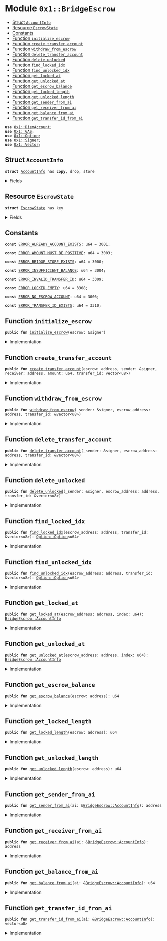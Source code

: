 
<a name="0x1_BridgeEscrow"></a>

# Module `0x1::BridgeEscrow`



-  [Struct `AccountInfo`](#0x1_BridgeEscrow_AccountInfo)
-  [Resource `EscrowState`](#0x1_BridgeEscrow_EscrowState)
-  [Constants](#@Constants_0)
-  [Function `initialize_escrow`](#0x1_BridgeEscrow_initialize_escrow)
-  [Function `create_transfer_account`](#0x1_BridgeEscrow_create_transfer_account)
-  [Function `withdraw_from_escrow`](#0x1_BridgeEscrow_withdraw_from_escrow)
-  [Function `delete_transfer_account`](#0x1_BridgeEscrow_delete_transfer_account)
-  [Function `delete_unlocked`](#0x1_BridgeEscrow_delete_unlocked)
-  [Function `find_locked_idx`](#0x1_BridgeEscrow_find_locked_idx)
-  [Function `find_unlocked_idx`](#0x1_BridgeEscrow_find_unlocked_idx)
-  [Function `get_locked_at`](#0x1_BridgeEscrow_get_locked_at)
-  [Function `get_unlocked_at`](#0x1_BridgeEscrow_get_unlocked_at)
-  [Function `get_escrow_balance`](#0x1_BridgeEscrow_get_escrow_balance)
-  [Function `get_locked_length`](#0x1_BridgeEscrow_get_locked_length)
-  [Function `get_unlocked_length`](#0x1_BridgeEscrow_get_unlocked_length)
-  [Function `get_sender_from_ai`](#0x1_BridgeEscrow_get_sender_from_ai)
-  [Function `get_receiver_from_ai`](#0x1_BridgeEscrow_get_receiver_from_ai)
-  [Function `get_balance_from_ai`](#0x1_BridgeEscrow_get_balance_from_ai)
-  [Function `get_transfer_id_from_ai`](#0x1_BridgeEscrow_get_transfer_id_from_ai)


<pre><code><b>use</b> <a href="DiemAccount.md#0x1_DiemAccount">0x1::DiemAccount</a>;
<b>use</b> <a href="GAS.md#0x1_GAS">0x1::GAS</a>;
<b>use</b> <a href="../../../../../../move-stdlib/docs/Option.md#0x1_Option">0x1::Option</a>;
<b>use</b> <a href="../../../../../../move-stdlib/docs/Signer.md#0x1_Signer">0x1::Signer</a>;
<b>use</b> <a href="../../../../../../move-stdlib/docs/Vector.md#0x1_Vector">0x1::Vector</a>;
</code></pre>



<a name="0x1_BridgeEscrow_AccountInfo"></a>

## Struct `AccountInfo`



<pre><code><b>struct</b> <a href="BridgeEscrow.md#0x1_BridgeEscrow_AccountInfo">AccountInfo</a> has <b>copy</b>, drop, store
</code></pre>



<details>
<summary>Fields</summary>


<dl>
<dt>
<code>sender: address</code>
</dt>
<dd>

</dd>
<dt>
<code>receiver: address</code>
</dt>
<dd>

</dd>
<dt>
<code>balance: u64</code>
</dt>
<dd>

</dd>
<dt>
<code>transfer_id: vector&lt;u8&gt;</code>
</dt>
<dd>

</dd>
</dl>


</details>

<a name="0x1_BridgeEscrow_EscrowState"></a>

## Resource `EscrowState`



<pre><code><b>struct</b> <a href="BridgeEscrow.md#0x1_BridgeEscrow_EscrowState">EscrowState</a> has key
</code></pre>



<details>
<summary>Fields</summary>


<dl>
<dt>
<code>locked: vector&lt;<a href="BridgeEscrow.md#0x1_BridgeEscrow_AccountInfo">BridgeEscrow::AccountInfo</a>&gt;</code>
</dt>
<dd>

</dd>
<dt>
<code>unlocked: vector&lt;<a href="BridgeEscrow.md#0x1_BridgeEscrow_AccountInfo">BridgeEscrow::AccountInfo</a>&gt;</code>
</dt>
<dd>

</dd>
<dt>
<code>balance: u64</code>
</dt>
<dd>

</dd>
</dl>


</details>

<a name="@Constants_0"></a>

## Constants


<a name="0x1_BridgeEscrow_ERROR_ALREADY_ACCOUNT_EXISTS"></a>



<pre><code><b>const</b> <a href="BridgeEscrow.md#0x1_BridgeEscrow_ERROR_ALREADY_ACCOUNT_EXISTS">ERROR_ALREADY_ACCOUNT_EXISTS</a>: u64 = 3001;
</code></pre>



<a name="0x1_BridgeEscrow_ERROR_AMOUNT_MUST_BE_POSITIVE"></a>



<pre><code><b>const</b> <a href="BridgeEscrow.md#0x1_BridgeEscrow_ERROR_AMOUNT_MUST_BE_POSITIVE">ERROR_AMOUNT_MUST_BE_POSITIVE</a>: u64 = 3003;
</code></pre>



<a name="0x1_BridgeEscrow_ERROR_BRIDGE_STORE_EXISTS"></a>



<pre><code><b>const</b> <a href="BridgeEscrow.md#0x1_BridgeEscrow_ERROR_BRIDGE_STORE_EXISTS">ERROR_BRIDGE_STORE_EXISTS</a>: u64 = 3000;
</code></pre>



<a name="0x1_BridgeEscrow_ERROR_INSUFFICIENT_BALANCE"></a>



<pre><code><b>const</b> <a href="BridgeEscrow.md#0x1_BridgeEscrow_ERROR_INSUFFICIENT_BALANCE">ERROR_INSUFFICIENT_BALANCE</a>: u64 = 3004;
</code></pre>



<a name="0x1_BridgeEscrow_ERROR_INVALID_TRANSFER_ID"></a>



<pre><code><b>const</b> <a href="BridgeEscrow.md#0x1_BridgeEscrow_ERROR_INVALID_TRANSFER_ID">ERROR_INVALID_TRANSFER_ID</a>: u64 = 3309;
</code></pre>



<a name="0x1_BridgeEscrow_ERROR_LOCKED_EMPTY"></a>



<pre><code><b>const</b> <a href="BridgeEscrow.md#0x1_BridgeEscrow_ERROR_LOCKED_EMPTY">ERROR_LOCKED_EMPTY</a>: u64 = 3308;
</code></pre>



<a name="0x1_BridgeEscrow_ERROR_NO_ESCROW_ACCOUNT"></a>



<pre><code><b>const</b> <a href="BridgeEscrow.md#0x1_BridgeEscrow_ERROR_NO_ESCROW_ACCOUNT">ERROR_NO_ESCROW_ACCOUNT</a>: u64 = 3006;
</code></pre>



<a name="0x1_BridgeEscrow_ERROR_TRANSFER_ID_EXISTS"></a>



<pre><code><b>const</b> <a href="BridgeEscrow.md#0x1_BridgeEscrow_ERROR_TRANSFER_ID_EXISTS">ERROR_TRANSFER_ID_EXISTS</a>: u64 = 3310;
</code></pre>



<a name="0x1_BridgeEscrow_initialize_escrow"></a>

## Function `initialize_escrow`



<pre><code><b>public</b> <b>fun</b> <a href="BridgeEscrow.md#0x1_BridgeEscrow_initialize_escrow">initialize_escrow</a>(escrow: &signer)
</code></pre>



<details>
<summary>Implementation</summary>


<pre><code><b>public</b> <b>fun</b> <a href="BridgeEscrow.md#0x1_BridgeEscrow_initialize_escrow">initialize_escrow</a>(escrow: &signer) {
    <b>let</b> escrow_addr = <a href="../../../../../../move-stdlib/docs/Signer.md#0x1_Signer_address_of">Signer::address_of</a>(escrow);
    <b>assert</b>(!<b>exists</b>&lt;<a href="BridgeEscrow.md#0x1_BridgeEscrow_EscrowState">EscrowState</a>&gt;(escrow_addr), <a href="BridgeEscrow.md#0x1_BridgeEscrow_ERROR_BRIDGE_STORE_EXISTS">ERROR_BRIDGE_STORE_EXISTS</a>);
    move_to&lt;<a href="BridgeEscrow.md#0x1_BridgeEscrow_EscrowState">EscrowState</a>&gt;(escrow, <a href="BridgeEscrow.md#0x1_BridgeEscrow_EscrowState">EscrowState</a>{
        locked: <a href="../../../../../../move-stdlib/docs/Vector.md#0x1_Vector_empty">Vector::empty</a>&lt;<a href="BridgeEscrow.md#0x1_BridgeEscrow_AccountInfo">AccountInfo</a>&gt;(),
        unlocked: <a href="../../../../../../move-stdlib/docs/Vector.md#0x1_Vector_empty">Vector::empty</a>&lt;<a href="BridgeEscrow.md#0x1_BridgeEscrow_AccountInfo">AccountInfo</a>&gt;(),
        balance: 0,
    });
}
</code></pre>



</details>

<a name="0x1_BridgeEscrow_create_transfer_account"></a>

## Function `create_transfer_account`



<pre><code><b>public</b> <b>fun</b> <a href="BridgeEscrow.md#0x1_BridgeEscrow_create_transfer_account">create_transfer_account</a>(escrow: address, sender: &signer, receiver: address, amount: u64, transfer_id: vector&lt;u8&gt;)
</code></pre>



<details>
<summary>Implementation</summary>


<pre><code><b>public</b> <b>fun</b> <a href="BridgeEscrow.md#0x1_BridgeEscrow_create_transfer_account">create_transfer_account</a>(escrow: address,
                                   sender: &signer,
                                   receiver: address,
                                   amount: u64,
                                   transfer_id: vector&lt;u8&gt;) <b>acquires</b> <a href="BridgeEscrow.md#0x1_BridgeEscrow_EscrowState">EscrowState</a> {
    <b>let</b> idx_opt = <a href="BridgeEscrow.md#0x1_BridgeEscrow_find_locked_idx">find_locked_idx</a>(escrow, &transfer_id);
    <b>assert</b>(<a href="../../../../../../move-stdlib/docs/Option.md#0x1_Option_is_none">Option::is_none</a>(&idx_opt), <a href="BridgeEscrow.md#0x1_BridgeEscrow_ERROR_TRANSFER_ID_EXISTS">ERROR_TRANSFER_ID_EXISTS</a>);

    // validate arguments
    <b>assert</b> (amount &gt; 0, <a href="BridgeEscrow.md#0x1_BridgeEscrow_ERROR_AMOUNT_MUST_BE_POSITIVE">ERROR_AMOUNT_MUST_BE_POSITIVE</a>);

    // sender has enough funds
    <b>let</b> address = <a href="../../../../../../move-stdlib/docs/Signer.md#0x1_Signer_address_of">Signer::address_of</a>(sender);
    <b>assert</b>(<a href="DiemAccount.md#0x1_DiemAccount_balance">DiemAccount::balance</a>&lt;<a href="GAS.md#0x1_GAS">GAS</a>&gt;(address) &gt;= amount, <a href="BridgeEscrow.md#0x1_BridgeEscrow_ERROR_INSUFFICIENT_BALANCE">ERROR_INSUFFICIENT_BALANCE</a>);

    // escrow account <b>exists</b>
    <b>assert</b> (<b>exists</b>&lt;<a href="BridgeEscrow.md#0x1_BridgeEscrow_EscrowState">EscrowState</a>&gt;(escrow), <a href="BridgeEscrow.md#0x1_BridgeEscrow_ERROR_NO_ESCROW_ACCOUNT">ERROR_NO_ESCROW_ACCOUNT</a>);

    // 1. <b>move</b> funds from user <b>to</b> escrow account
    <b>let</b> with_cap = <a href="DiemAccount.md#0x1_DiemAccount_extract_withdraw_capability">DiemAccount::extract_withdraw_capability</a>(sender);
    <a href="DiemAccount.md#0x1_DiemAccount_pay_from">DiemAccount::pay_from</a>&lt;<a href="GAS.md#0x1_GAS">GAS</a>&gt;(&with_cap, escrow, amount, x"", x"");
    <a href="DiemAccount.md#0x1_DiemAccount_restore_withdraw_capability">DiemAccount::restore_withdraw_capability</a>(with_cap);

    // 2. <b>update</b> escrow state

    // <b>update</b> escrow balance
    <b>let</b> state = borrow_global_mut&lt;<a href="BridgeEscrow.md#0x1_BridgeEscrow_EscrowState">EscrowState</a>&gt;(escrow);
    *&<b>mut</b> state.balance = *&<b>mut</b> state.balance + amount;

    // create an entry in locked vector
    <a href="../../../../../../move-stdlib/docs/Vector.md#0x1_Vector_push_back">Vector::push_back</a>&lt;<a href="BridgeEscrow.md#0x1_BridgeEscrow_AccountInfo">AccountInfo</a>&gt;(&<b>mut</b> state.locked, <a href="BridgeEscrow.md#0x1_BridgeEscrow_AccountInfo">AccountInfo</a>{
        sender: <a href="../../../../../../move-stdlib/docs/Signer.md#0x1_Signer_address_of">Signer::address_of</a>(sender),
        receiver: receiver,
        balance: amount,
        transfer_id: transfer_id,
    });
}
</code></pre>



</details>

<a name="0x1_BridgeEscrow_withdraw_from_escrow"></a>

## Function `withdraw_from_escrow`



<pre><code><b>public</b> <b>fun</b> <a href="BridgeEscrow.md#0x1_BridgeEscrow_withdraw_from_escrow">withdraw_from_escrow</a>(_sender: &signer, escrow_address: address, transfer_id: &vector&lt;u8&gt;)
</code></pre>



<details>
<summary>Implementation</summary>


<pre><code><b>public</b> <b>fun</b> <a href="BridgeEscrow.md#0x1_BridgeEscrow_withdraw_from_escrow">withdraw_from_escrow</a>(_sender: &signer, escrow_address: address, transfer_id:&vector&lt;u8&gt;) <b>acquires</b> <a href="BridgeEscrow.md#0x1_BridgeEscrow_EscrowState">EscrowState</a>  {
    <b>let</b> idx_opt = <a href="BridgeEscrow.md#0x1_BridgeEscrow_find_locked_idx">find_locked_idx</a>(escrow_address,transfer_id);
    <b>assert</b>(<a href="../../../../../../move-stdlib/docs/Option.md#0x1_Option_is_some">Option::is_some</a>(&idx_opt), <a href="BridgeEscrow.md#0x1_BridgeEscrow_ERROR_INVALID_TRANSFER_ID">ERROR_INVALID_TRANSFER_ID</a>);
    <b>let</b> idx = <a href="../../../../../../move-stdlib/docs/Option.md#0x1_Option_borrow">Option::borrow</a>(&idx_opt);

    <b>let</b> ai = <a href="BridgeEscrow.md#0x1_BridgeEscrow_get_locked_at">get_locked_at</a>(escrow_address, *idx);

    // escrow has enough funds
    <b>assert</b>(<a href="DiemAccount.md#0x1_DiemAccount_balance">DiemAccount::balance</a>&lt;<a href="GAS.md#0x1_GAS">GAS</a>&gt;(escrow_address) &gt;= ai.balance, <a href="BridgeEscrow.md#0x1_BridgeEscrow_ERROR_INSUFFICIENT_BALANCE">ERROR_INSUFFICIENT_BALANCE</a>);


    // 1. <b>move</b> funds from escrow <b>to</b> user account
    // TODO: uncomment
//            <b>let</b> with_cap = <a href="DiemAccount.md#0x1_DiemAccount_extract_withdraw_capability">DiemAccount::extract_withdraw_capability</a>(escrow);
//            <a href="DiemAccount.md#0x1_DiemAccount_pay_from">DiemAccount::pay_from</a>&lt;<a href="GAS.md#0x1_GAS">GAS</a>&gt;(&with_cap, ai.receiver, ai.balance, x"", x"");
//            <a href="DiemAccount.md#0x1_DiemAccount_restore_withdraw_capability">DiemAccount::restore_withdraw_capability</a>(with_cap);

    // 2. <b>update</b> escrow state
    // <b>update</b> balance
    <b>let</b> state = borrow_global_mut&lt;<a href="BridgeEscrow.md#0x1_BridgeEscrow_EscrowState">EscrowState</a>&gt;(escrow_address);
    <b>assert</b>(state.balance &gt;= ai.balance, <a href="BridgeEscrow.md#0x1_BridgeEscrow_ERROR_INSUFFICIENT_BALANCE">ERROR_INSUFFICIENT_BALANCE</a>);
    *&<b>mut</b> state.balance = *&<b>mut</b> state.balance - ai.balance;

    // add entry <b>to</b> unlocked <b>to</b> indicate that funds were transferred
    <a href="../../../../../../move-stdlib/docs/Vector.md#0x1_Vector_push_back">Vector::push_back</a>&lt;<a href="BridgeEscrow.md#0x1_BridgeEscrow_AccountInfo">AccountInfo</a>&gt;(&<b>mut</b> state.unlocked, ai);
}
</code></pre>



</details>

<a name="0x1_BridgeEscrow_delete_transfer_account"></a>

## Function `delete_transfer_account`



<pre><code><b>public</b> <b>fun</b> <a href="BridgeEscrow.md#0x1_BridgeEscrow_delete_transfer_account">delete_transfer_account</a>(_sender: &signer, escrow_address: address, transfer_id: &vector&lt;u8&gt;)
</code></pre>



<details>
<summary>Implementation</summary>


<pre><code><b>public</b> <b>fun</b> <a href="BridgeEscrow.md#0x1_BridgeEscrow_delete_transfer_account">delete_transfer_account</a>(_sender: &signer, escrow_address: address, transfer_id: &vector&lt;u8&gt;)
<b>acquires</b> <a href="BridgeEscrow.md#0x1_BridgeEscrow_EscrowState">EscrowState</a> {
    <b>let</b> idx_opt = <a href="BridgeEscrow.md#0x1_BridgeEscrow_find_locked_idx">find_locked_idx</a>(escrow_address, transfer_id);
    <b>assert</b>(<a href="../../../../../../move-stdlib/docs/Option.md#0x1_Option_is_some">Option::is_some</a>(&idx_opt), <a href="BridgeEscrow.md#0x1_BridgeEscrow_ERROR_INVALID_TRANSFER_ID">ERROR_INVALID_TRANSFER_ID</a>);
    <b>let</b> idx = <a href="../../../../../../move-stdlib/docs/Option.md#0x1_Option_borrow">Option::borrow</a>(&idx_opt);
    <b>let</b> state = borrow_global_mut&lt;<a href="BridgeEscrow.md#0x1_BridgeEscrow_EscrowState">EscrowState</a>&gt;(escrow_address);
    <a href="../../../../../../move-stdlib/docs/Vector.md#0x1_Vector_remove">Vector::remove</a>&lt;<a href="BridgeEscrow.md#0x1_BridgeEscrow_AccountInfo">AccountInfo</a>&gt;(&<b>mut</b> state.locked, *idx);
}
</code></pre>



</details>

<a name="0x1_BridgeEscrow_delete_unlocked"></a>

## Function `delete_unlocked`



<pre><code><b>public</b> <b>fun</b> <a href="BridgeEscrow.md#0x1_BridgeEscrow_delete_unlocked">delete_unlocked</a>(_sender: &signer, escrow_address: address, transfer_id: &vector&lt;u8&gt;)
</code></pre>



<details>
<summary>Implementation</summary>


<pre><code><b>public</b> <b>fun</b> <a href="BridgeEscrow.md#0x1_BridgeEscrow_delete_unlocked">delete_unlocked</a>(_sender: &signer, escrow_address: address, transfer_id: &vector&lt;u8&gt;)
<b>acquires</b> <a href="BridgeEscrow.md#0x1_BridgeEscrow_EscrowState">EscrowState</a> {
    <b>let</b> idx_opt = <a href="BridgeEscrow.md#0x1_BridgeEscrow_find_unlocked_idx">find_unlocked_idx</a>(escrow_address, transfer_id);
    <b>assert</b>(<a href="../../../../../../move-stdlib/docs/Option.md#0x1_Option_is_some">Option::is_some</a>(&idx_opt), <a href="BridgeEscrow.md#0x1_BridgeEscrow_ERROR_INVALID_TRANSFER_ID">ERROR_INVALID_TRANSFER_ID</a>);
    <b>let</b> idx = <a href="../../../../../../move-stdlib/docs/Option.md#0x1_Option_borrow">Option::borrow</a>(&idx_opt);
    <b>let</b> state = borrow_global_mut&lt;<a href="BridgeEscrow.md#0x1_BridgeEscrow_EscrowState">EscrowState</a>&gt;(escrow_address);
    <a href="../../../../../../move-stdlib/docs/Vector.md#0x1_Vector_remove">Vector::remove</a>&lt;<a href="BridgeEscrow.md#0x1_BridgeEscrow_AccountInfo">AccountInfo</a>&gt;(&<b>mut</b> state.unlocked, *idx);
}
</code></pre>



</details>

<a name="0x1_BridgeEscrow_find_locked_idx"></a>

## Function `find_locked_idx`



<pre><code><b>public</b> <b>fun</b> <a href="BridgeEscrow.md#0x1_BridgeEscrow_find_locked_idx">find_locked_idx</a>(escrow_address: address, transfer_id: &vector&lt;u8&gt;): <a href="../../../../../../move-stdlib/docs/Option.md#0x1_Option_Option">Option::Option</a>&lt;u64&gt;
</code></pre>



<details>
<summary>Implementation</summary>


<pre><code><b>public</b> <b>fun</b> <a href="BridgeEscrow.md#0x1_BridgeEscrow_find_locked_idx">find_locked_idx</a>(escrow_address: address, transfer_id: &vector&lt;u8&gt;):
<a href="../../../../../../move-stdlib/docs/Option.md#0x1_Option">Option</a>&lt;u64&gt; <b>acquires</b> <a href="BridgeEscrow.md#0x1_BridgeEscrow_EscrowState">EscrowState</a> {
    <b>let</b> state = borrow_global&lt;<a href="BridgeEscrow.md#0x1_BridgeEscrow_EscrowState">EscrowState</a>&gt;(escrow_address);
    <b>let</b> i = 0;
    <b>let</b> n = <a href="../../../../../../move-stdlib/docs/Vector.md#0x1_Vector_length">Vector::length</a>(&state.locked);
    <b>while</b> (i &lt; n) {
        <b>let</b> ai = <a href="../../../../../../move-stdlib/docs/Vector.md#0x1_Vector_borrow">Vector::borrow</a>(&state.locked, i);
        <b>if</b> (*&ai.transfer_id == *transfer_id) <b>return</b> <a href="../../../../../../move-stdlib/docs/Option.md#0x1_Option_some">Option::some</a>(i);
        i = i + 1
    };
    <a href="../../../../../../move-stdlib/docs/Option.md#0x1_Option_none">Option::none</a>()
}
</code></pre>



</details>

<a name="0x1_BridgeEscrow_find_unlocked_idx"></a>

## Function `find_unlocked_idx`



<pre><code><b>public</b> <b>fun</b> <a href="BridgeEscrow.md#0x1_BridgeEscrow_find_unlocked_idx">find_unlocked_idx</a>(escrow_address: address, transfer_id: &vector&lt;u8&gt;): <a href="../../../../../../move-stdlib/docs/Option.md#0x1_Option_Option">Option::Option</a>&lt;u64&gt;
</code></pre>



<details>
<summary>Implementation</summary>


<pre><code><b>public</b> <b>fun</b> <a href="BridgeEscrow.md#0x1_BridgeEscrow_find_unlocked_idx">find_unlocked_idx</a>(escrow_address: address,transfer_id: &vector&lt;u8&gt;):
    <a href="../../../../../../move-stdlib/docs/Option.md#0x1_Option">Option</a>&lt;u64&gt; <b>acquires</b> <a href="BridgeEscrow.md#0x1_BridgeEscrow_EscrowState">EscrowState</a> {
    <b>let</b> state = borrow_global&lt;<a href="BridgeEscrow.md#0x1_BridgeEscrow_EscrowState">EscrowState</a>&gt;(escrow_address);
    <b>let</b> i = 0;
    <b>let</b> n = <a href="../../../../../../move-stdlib/docs/Vector.md#0x1_Vector_length">Vector::length</a>(&state.unlocked);
    <b>while</b> (i &lt; n) {
        <b>let</b> ai = <a href="../../../../../../move-stdlib/docs/Vector.md#0x1_Vector_borrow">Vector::borrow</a>(&state.unlocked, i);
        <b>if</b> (*&ai.transfer_id == *transfer_id) <b>return</b> <a href="../../../../../../move-stdlib/docs/Option.md#0x1_Option_some">Option::some</a>(i);
        i = i + 1
    };
    <a href="../../../../../../move-stdlib/docs/Option.md#0x1_Option_none">Option::none</a>()
}
</code></pre>



</details>

<a name="0x1_BridgeEscrow_get_locked_at"></a>

## Function `get_locked_at`



<pre><code><b>public</b> <b>fun</b> <a href="BridgeEscrow.md#0x1_BridgeEscrow_get_locked_at">get_locked_at</a>(escrow_address: address, index: u64): <a href="BridgeEscrow.md#0x1_BridgeEscrow_AccountInfo">BridgeEscrow::AccountInfo</a>
</code></pre>



<details>
<summary>Implementation</summary>


<pre><code><b>public</b> <b>fun</b> <a href="BridgeEscrow.md#0x1_BridgeEscrow_get_locked_at">get_locked_at</a>(escrow_address: address, index: u64): <a href="BridgeEscrow.md#0x1_BridgeEscrow_AccountInfo">AccountInfo</a> <b>acquires</b> <a href="BridgeEscrow.md#0x1_BridgeEscrow_EscrowState">EscrowState</a>  {
    <b>assert</b>(<a href="BridgeEscrow.md#0x1_BridgeEscrow_get_locked_length">get_locked_length</a>(escrow_address) &gt; index, <a href="BridgeEscrow.md#0x1_BridgeEscrow_ERROR_LOCKED_EMPTY">ERROR_LOCKED_EMPTY</a>);
    <b>let</b> state = borrow_global&lt;<a href="BridgeEscrow.md#0x1_BridgeEscrow_EscrowState">EscrowState</a>&gt;(escrow_address);
    <b>let</b> info = <a href="../../../../../../move-stdlib/docs/Vector.md#0x1_Vector_borrow">Vector::borrow</a>(&state.locked, index);
    *info
}
</code></pre>



</details>

<a name="0x1_BridgeEscrow_get_unlocked_at"></a>

## Function `get_unlocked_at`



<pre><code><b>public</b> <b>fun</b> <a href="BridgeEscrow.md#0x1_BridgeEscrow_get_unlocked_at">get_unlocked_at</a>(escrow_address: address, index: u64): <a href="BridgeEscrow.md#0x1_BridgeEscrow_AccountInfo">BridgeEscrow::AccountInfo</a>
</code></pre>



<details>
<summary>Implementation</summary>


<pre><code><b>public</b> <b>fun</b> <a href="BridgeEscrow.md#0x1_BridgeEscrow_get_unlocked_at">get_unlocked_at</a>(escrow_address: address, index: u64): <a href="BridgeEscrow.md#0x1_BridgeEscrow_AccountInfo">AccountInfo</a> <b>acquires</b> <a href="BridgeEscrow.md#0x1_BridgeEscrow_EscrowState">EscrowState</a>  {
    <b>assert</b>(<a href="BridgeEscrow.md#0x1_BridgeEscrow_get_unlocked_length">get_unlocked_length</a>(escrow_address) &gt; index, <a href="BridgeEscrow.md#0x1_BridgeEscrow_ERROR_LOCKED_EMPTY">ERROR_LOCKED_EMPTY</a>);
    <b>let</b> state = borrow_global&lt;<a href="BridgeEscrow.md#0x1_BridgeEscrow_EscrowState">EscrowState</a>&gt;(escrow_address);
    <b>let</b> info = <a href="../../../../../../move-stdlib/docs/Vector.md#0x1_Vector_borrow">Vector::borrow</a>(&state.unlocked, index);
    *info
}
</code></pre>



</details>

<a name="0x1_BridgeEscrow_get_escrow_balance"></a>

## Function `get_escrow_balance`



<pre><code><b>public</b> <b>fun</b> <a href="BridgeEscrow.md#0x1_BridgeEscrow_get_escrow_balance">get_escrow_balance</a>(escrow: address): u64
</code></pre>



<details>
<summary>Implementation</summary>


<pre><code><b>public</b> <b>fun</b> <a href="BridgeEscrow.md#0x1_BridgeEscrow_get_escrow_balance">get_escrow_balance</a>(escrow: address): u64 <b>acquires</b> <a href="BridgeEscrow.md#0x1_BridgeEscrow_EscrowState">EscrowState</a> {
    <b>let</b> state = borrow_global&lt;<a href="BridgeEscrow.md#0x1_BridgeEscrow_EscrowState">EscrowState</a>&gt;(escrow);
    state.balance
}
</code></pre>



</details>

<a name="0x1_BridgeEscrow_get_locked_length"></a>

## Function `get_locked_length`



<pre><code><b>public</b> <b>fun</b> <a href="BridgeEscrow.md#0x1_BridgeEscrow_get_locked_length">get_locked_length</a>(escrow: address): u64
</code></pre>



<details>
<summary>Implementation</summary>


<pre><code><b>public</b> <b>fun</b> <a href="BridgeEscrow.md#0x1_BridgeEscrow_get_locked_length">get_locked_length</a>(escrow: address): u64 <b>acquires</b> <a href="BridgeEscrow.md#0x1_BridgeEscrow_EscrowState">EscrowState</a> {
    <b>let</b> state = borrow_global&lt;<a href="BridgeEscrow.md#0x1_BridgeEscrow_EscrowState">EscrowState</a>&gt;(escrow);
    <a href="../../../../../../move-stdlib/docs/Vector.md#0x1_Vector_length">Vector::length</a>(&state.locked)
}
</code></pre>



</details>

<a name="0x1_BridgeEscrow_get_unlocked_length"></a>

## Function `get_unlocked_length`



<pre><code><b>public</b> <b>fun</b> <a href="BridgeEscrow.md#0x1_BridgeEscrow_get_unlocked_length">get_unlocked_length</a>(escrow: address): u64
</code></pre>



<details>
<summary>Implementation</summary>


<pre><code><b>public</b> <b>fun</b> <a href="BridgeEscrow.md#0x1_BridgeEscrow_get_unlocked_length">get_unlocked_length</a>(escrow: address): u64 <b>acquires</b> <a href="BridgeEscrow.md#0x1_BridgeEscrow_EscrowState">EscrowState</a> {
    <b>let</b> state = borrow_global&lt;<a href="BridgeEscrow.md#0x1_BridgeEscrow_EscrowState">EscrowState</a>&gt;(escrow);
    <a href="../../../../../../move-stdlib/docs/Vector.md#0x1_Vector_length">Vector::length</a>(&state.unlocked)
}
</code></pre>



</details>

<a name="0x1_BridgeEscrow_get_sender_from_ai"></a>

## Function `get_sender_from_ai`



<pre><code><b>public</b> <b>fun</b> <a href="BridgeEscrow.md#0x1_BridgeEscrow_get_sender_from_ai">get_sender_from_ai</a>(ai: &<a href="BridgeEscrow.md#0x1_BridgeEscrow_AccountInfo">BridgeEscrow::AccountInfo</a>): address
</code></pre>



<details>
<summary>Implementation</summary>


<pre><code><b>public</b> <b>fun</b> <a href="BridgeEscrow.md#0x1_BridgeEscrow_get_sender_from_ai">get_sender_from_ai</a>(ai: &<a href="BridgeEscrow.md#0x1_BridgeEscrow_AccountInfo">AccountInfo</a>): address {
    *&ai.sender
}
</code></pre>



</details>

<a name="0x1_BridgeEscrow_get_receiver_from_ai"></a>

## Function `get_receiver_from_ai`



<pre><code><b>public</b> <b>fun</b> <a href="BridgeEscrow.md#0x1_BridgeEscrow_get_receiver_from_ai">get_receiver_from_ai</a>(ai: &<a href="BridgeEscrow.md#0x1_BridgeEscrow_AccountInfo">BridgeEscrow::AccountInfo</a>): address
</code></pre>



<details>
<summary>Implementation</summary>


<pre><code><b>public</b> <b>fun</b> <a href="BridgeEscrow.md#0x1_BridgeEscrow_get_receiver_from_ai">get_receiver_from_ai</a>(ai: &<a href="BridgeEscrow.md#0x1_BridgeEscrow_AccountInfo">AccountInfo</a>): address {
    *&ai.receiver
}
</code></pre>



</details>

<a name="0x1_BridgeEscrow_get_balance_from_ai"></a>

## Function `get_balance_from_ai`



<pre><code><b>public</b> <b>fun</b> <a href="BridgeEscrow.md#0x1_BridgeEscrow_get_balance_from_ai">get_balance_from_ai</a>(ai: &<a href="BridgeEscrow.md#0x1_BridgeEscrow_AccountInfo">BridgeEscrow::AccountInfo</a>): u64
</code></pre>



<details>
<summary>Implementation</summary>


<pre><code><b>public</b> <b>fun</b> <a href="BridgeEscrow.md#0x1_BridgeEscrow_get_balance_from_ai">get_balance_from_ai</a>(ai: &<a href="BridgeEscrow.md#0x1_BridgeEscrow_AccountInfo">AccountInfo</a>): u64 {
    *&ai.balance
}
</code></pre>



</details>

<a name="0x1_BridgeEscrow_get_transfer_id_from_ai"></a>

## Function `get_transfer_id_from_ai`



<pre><code><b>public</b> <b>fun</b> <a href="BridgeEscrow.md#0x1_BridgeEscrow_get_transfer_id_from_ai">get_transfer_id_from_ai</a>(ai: &<a href="BridgeEscrow.md#0x1_BridgeEscrow_AccountInfo">BridgeEscrow::AccountInfo</a>): vector&lt;u8&gt;
</code></pre>



<details>
<summary>Implementation</summary>


<pre><code><b>public</b> <b>fun</b> <a href="BridgeEscrow.md#0x1_BridgeEscrow_get_transfer_id_from_ai">get_transfer_id_from_ai</a>(ai: &<a href="BridgeEscrow.md#0x1_BridgeEscrow_AccountInfo">AccountInfo</a>): vector&lt;u8&gt; {
    *&ai.transfer_id
}
</code></pre>



</details>


[//]: # ("File containing references which can be used from documentation")
[ACCESS_CONTROL]: https://github.com/diem/dip/blob/main/dips/dip-2.md
[ROLE]: https://github.com/diem/dip/blob/main/dips/dip-2.md#roles
[PERMISSION]: https://github.com/diem/dip/blob/main/dips/dip-2.md#permissions
